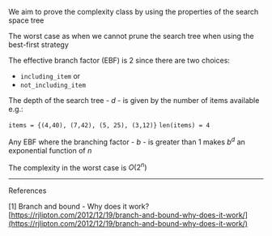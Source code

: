 We aim to prove the complexity class by using the properties of the search space tree

The worst case as when we cannot prune the search tree when using the best-first strategy

The effective branch factor (EBF) is $2$ since there are two choices:

- `including_item` or
- `not_including_item`

The depth of the search tree - $d$ - is given by the number of items available e.g.:

`items = {(4,40), (7,42), (5, 25), (3,12)}`
`len(items) = 4`

Any EBF where the branching factor - $b$ - is greater than $1$ makes $b^{d}$ an exponential function of $n$

The complexity in the worst case is $O(2^{n})$

---

References

[1] Branch and bound - Why does it work? [https://rjlipton.com/2012/12/19/branch-and-bound-why-does-it-work/](https://rjlipton.com/2012/12/19/branch-and-bound-why-does-it-work/)
